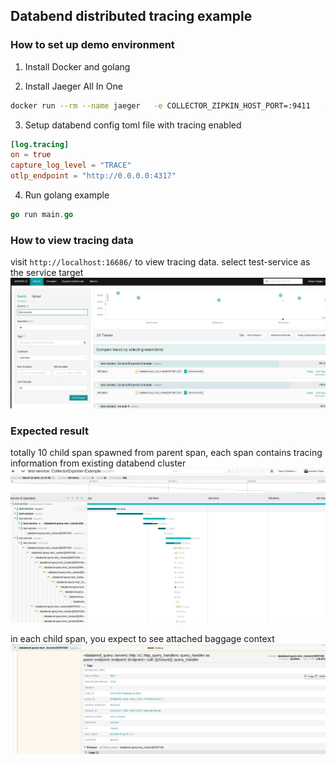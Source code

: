 ## Databend distributed tracing example

### How to set up demo environment

1. Install Docker and golang

2. Install Jaeger All In One
```bash
docker run --rm --name jaeger   -e COLLECTOR_ZIPKIN_HOST_PORT=:9411   -p 6831:6831/udp   -p 6832:6832/udp   -p 5778:5778   -p 16686:16686   -p 4317:4317   -p 4318:4318   -p 14250:14250   -p 14268:14268   -p 14269:14269   -p 9411:9411   jaegertracing/all-in-one:1.55
```

3. Setup databend config toml file with tracing enabled
```toml
[log.tracing]
on = true
capture_log_level = "TRACE"
otlp_endpoint = "http://0.0.0.0:4317"
```

4. Run golang example
```go
go run main.go
```

### How to view tracing data
visit `http://localhost:16686/` to view tracing data.
select test-service as the service target
![img.png](img.png)

### Expected result
totally 10 child span spawned from parent span, each span contains tracing information from existing databend cluster
![img_1.png](img_1.png)

in each child span, you expect to see attached baggage context
![img_2.png](img_2.png)
